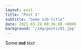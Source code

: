 ```yaml
---
layout: post
title: "Post 1"
subtitle: "Some sub-title"
date: 2021-03-28 00:36:00 +0000
background: '/img/posts/01.jpg'
---
```


Some __md__ _text_